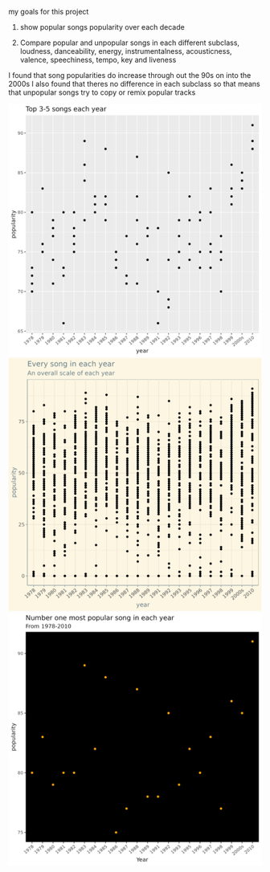 my goals for this project

1. show popular songs popularity over each decade

2. Compare popular and unpopular songs in each different subclass, loudness, danceability, energy, instrumentalness, acousticness, valence, speechiness, tempo, key and liveness

I found that song popularities do increase through out the 90s on into the 2000s I also found that theres no difference in each subclass so that means that unpopular songs try to copy or remix popular tracks

![first plot](plots/plot1.png)
![second plot](plots/plot2.png)
![third plot](plots/plot3.png)